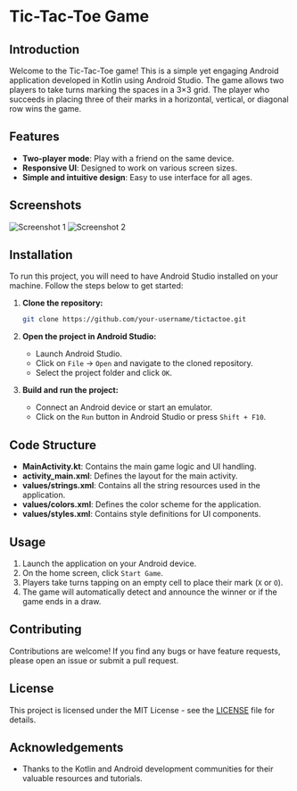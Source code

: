 # Tic-Tac-Toe Game

## Introduction

Welcome to the Tic-Tac-Toe game! This is a simple yet engaging Android application developed in Kotlin using Android Studio. The game allows two players to take turns marking the spaces in a 3×3 grid. The player who succeeds in placing three of their marks in a horizontal, vertical, or diagonal row wins the game.

## Features

- **Two-player mode**: Play with a friend on the same device.
- **Responsive UI**: Designed to work on various screen sizes.
- **Simple and intuitive design**: Easy to use interface for all ages.

## Screenshots

![Screenshot 1](./screenshots/screenshot1.png)
![Screenshot 2](./screenshots/screenshot2.png)

## Installation

To run this project, you will need to have Android Studio installed on your machine. Follow the steps below to get started:

1. **Clone the repository:**

    ```sh
    git clone https://github.com/your-username/tictactoe.git
    ```

2. **Open the project in Android Studio:**

    - Launch Android Studio.
    - Click on `File` -> `Open` and navigate to the cloned repository.
    - Select the project folder and click `OK`.

3. **Build and run the project:**

    - Connect an Android device or start an emulator.
    - Click on the `Run` button in Android Studio or press `Shift + F10`.

## Code Structure

- **MainActivity.kt**: Contains the main game logic and UI handling.
- **activity_main.xml**: Defines the layout for the main activity.
- **values/strings.xml**: Contains all the string resources used in the application.
- **values/colors.xml**: Defines the color scheme for the application.
- **values/styles.xml**: Contains style definitions for UI components.

## Usage

1. Launch the application on your Android device.
2. On the home screen, click `Start Game`.
3. Players take turns tapping on an empty cell to place their mark (`X` or `O`).
4. The game will automatically detect and announce the winner or if the game ends in a draw.

## Contributing

Contributions are welcome! If you find any bugs or have feature requests, please open an issue or submit a pull request.

## License

This project is licensed under the MIT License - see the [LICENSE](LICENSE) file for details.

## Acknowledgements

- Thanks to the Kotlin and Android development communities for their valuable resources and tutorials.

